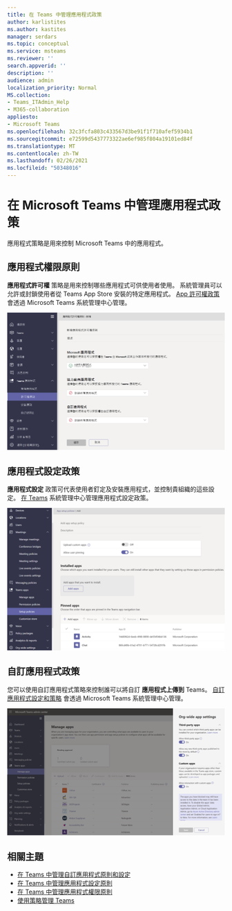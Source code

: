 ```yaml
---
title: 在 Teams 中管理應用程式政策
author: karlistites
ms.author: kastites
manager: serdars
ms.topic: conceptual
ms.service: msteams
ms.reviewer: ''
search.appverid: ''
description: ''
audience: admin
localization_priority: Normal
MS.collection:
- Teams_ITAdmin_Help
- M365-collaboration
appliesto:
- Microsoft Teams
ms.openlocfilehash: 32c3fcfa803c433567d3be91f1f710afef5934b1
ms.sourcegitcommit: e72599d5437773322ae6ef985f804a19101ed84f
ms.translationtype: MT
ms.contentlocale: zh-TW
ms.lasthandoff: 02/26/2021
ms.locfileid: "50348016"
---
```

# <a name="manage-app-policies-in-microsoft-teams"></a>在 Microsoft Teams 中管理應用程式政策

應用程式策略是用來控制 Microsoft Teams 中的應用程式。

## <a name="app-permission-policies"></a>應用程式權限原則

**應用程式許可權** 策略是用來控制哪些應用程式可供使用者使用。 系統管理員可以允許或封鎖使用者從 Teams App Store 安裝的特定應用程式。 [App 許可權政策](teams-app-permission-policies.md) 會透過 Microsoft Teams 系統管理中心管理。

![應用程式權限原則的螢幕擷取畫面。](media/app-permission-policy.png)

## <a name="app-setup-policies"></a>應用程式設定政策

**應用程式設定** 政策可代表使用者釘定及安裝應用程式，並控制貴組織的這些設定。 [在 Teams](teams-app-setup-policies.md) 系統管理中心管理應用程式設定政策。

![Teams 系統管理中心中應用程式設定策略的螢幕擷取畫面。](media/app-setup-policy.png)

## <a name="custom-app-policies"></a>自訂應用程式政策

您可以使用自訂應用程式策略來控制誰可以將自訂 **應用程式上傳到** Teams。 [自訂應用程式設定和策略](teams-custom-app-policies-and-settings.md) 會透過 Microsoft Teams 系統管理中心管理。

![自訂應用程式策略的螢幕擷取畫面。](media/custom-app-policy.png)

## <a name="related-topics"></a>相關主題

* [在 Teams 中管理自訂應用程式原則和設定](teams-custom-app-policies-and-settings.md)
* [在 Teams 中管理應用程式設定原則](teams-app-setup-policies.md)
* [在 Teams 中管理應用程式權限原則](teams-app-permission-policies.md)
* [使用策略管理 Teams](manage-teams-with-policies.md)
